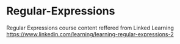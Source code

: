 # Regular-Expressions
Regular Expressions course content reffered from Linked Learning
https://www.linkedin.com/learning/learning-regular-expressions-2
